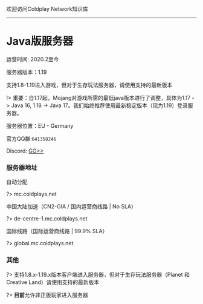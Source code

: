 欢迎访问Coldplay Network知识库

----------

# Java版服务器

运营时间: 2020.2至今

服务器版本：1.19

支持1.8-1.19进入游戏，但对于生存玩法服务器，请使用支持的最新版本

!> 重要：自1.17起，Mojang对游戏所需的最低java版本进行了调整，具体为1.17 -> Java 16, 1.18 -> Java 17。我们始终推荐使用最新稳定版本（现为1.19）登录服务器。

服务器位置：EU - Germany

官方QQ群:`641358246`

Discord: [GO>>](https://discord.gg/hDNMZv5)

### 服务器地址

自动分配

?> mc.coldplays.net

中国大陆加速（CN2-GIA / 国内运营商线路 | No SLA）

?> de-centre-1.mc.coldplays.net

国际线路（国际运营商线路 | 99.9% SLA）

?> global.mc.coldplays.net

### 其他

?> 支持1.8.x-1.19.x版本客户端进入服务器，但对于生存玩法服务器（Planet 和 Creative Land）请使用支持的最新版本

?> **目前**允许非正版玩家进入服务器
